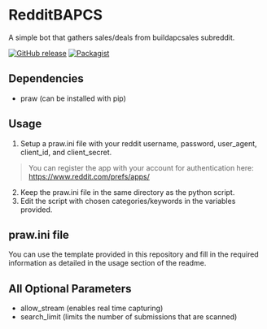 # RedditBAPCS
A simple bot that gathers sales/deals from buildapcsales subreddit.

[![GitHub release](https://img.shields.io/badge/Build-1.0-brightgreen.svg)](https://github.com/DuckBoss/RedditBAPCS/releases/latest)
[![Packagist](https://img.shields.io/badge/License-MIT-blue.svg)](https://github.com/DuckBoss/RedditBAPCS/blob/master/LICENSE)


## Dependencies
- praw (can be installed with pip)

## Usage
1) Setup a praw.ini file with your reddit username, password, user_agent, client_id, and client_secret.
> You can register the app with your account for authentication here: https://www.reddit.com/prefs/apps/
2) Keep the praw.ini file in the same directory as the python script.
3) Edit the script with chosen categories/keywords in the variables provided.


## praw.ini file
You can use the template provided in this repository and fill in the required information as detailed in the usage section of the readme.

## All Optional Parameters
- allow_stream (enables real time capturing)
- search_limit (limits the number of submissions that are scanned)

